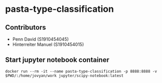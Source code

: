 # pasta-type-classification

## Contributors

- Penn David (S1910454045)
- Hinterreiter Manuel (S1910454015)

## Start jupyter notebook container

`docker run --rm -it --name pasta-type-classification -p 8888:8888 -v $PWD/:/home/jovyan/work jupyter/scipy-notebook:latest`
